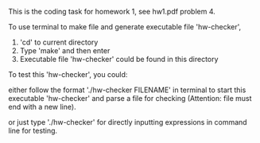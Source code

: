 This is the coding task for homework 1, see hw1.pdf problem 4.

To use terminal to make file and generate executable file 'hw-checker', 

1. 'cd' to current directory
2. Type 'make' and then enter
3. Executable file 'hw-checker' could be found in this directory



To test this 'hw-checker', you could:

either follow the format './hw-checker FILENAME' in terminal to start this executable 'hw-checker' and parse a file for checking (Attention: file must end with a new line).

or just type './hw-checker' for directly inputting expressions in command line for testing. 
